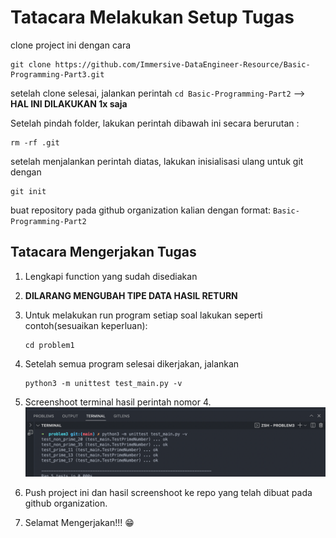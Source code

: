 # Tatacara Melakukan Setup Tugas

clone project ini dengan cara

```
git clone https://github.com/Immersive-DataEngineer-Resource/Basic-Programming-Part3.git
```

setelah clone selesai, jalankan perintah `cd Basic-Programming-Part2` --> **HAL INI DILAKUKAN 1x saja**

Setelah pindah folder, lakukan perintah dibawah ini secara berurutan :

```
rm -rf .git
```

setelah menjalankan perintah diatas, lakukan inisialisasi ulang untuk git dengan

```
git init
```

buat repository pada github organization kalian dengan format: `Basic-Programming-Part2`

## Tatacara Mengerjakan Tugas

1. Lengkapi function yang sudah disediakan
2. **DILARANG MENGUBAH TIPE DATA HASIL RETURN**
3. Untuk melakukan run program setiap soal lakukan seperti contoh(sesuaikan keperluan):
   ```
   cd problem1
   ```
4. Setelah semua program selesai dikerjakan, jalankan
   ```
   python3 -m unittest test_main.py -v
   ```
5. Screenshoot terminal hasil perintah nomor 4.
   ![contoh](./running_test/problem-x-[example].png)

6. Push project ini dan hasil screenshoot ke repo yang telah dibuat pada github organization.
7. Selamat Mengerjakan!!! :grin:
